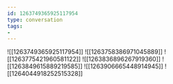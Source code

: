 ```yaml
---
id: 1263749365925117954
type: conversation
tags:
- 
---
```

![[1263749365925117954]]
![[1263758386971045889]]
![[1263775421960581122]]
![[1263836896267919360]]
![[1263849615889219585]]
![[1263906665448914945]]
![[1264044918252515328]]

